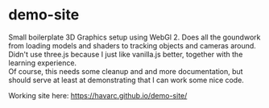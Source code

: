 # demo-site
Small boilerplate 3D Graphics setup using WebGl 2. Does all the goundwork from loading models and shaders to tracking objects and cameras around.  
Didn't use three.js because I just like vanilla.js better, together with the learning experience.  
Of course, this needs some cleanup and and more documentation, but should serve at least at demonstrating that I can work some nice code.  

Working site here: https://havarc.github.io/demo-site/